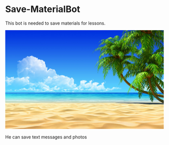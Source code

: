 # Save-MaterialBot
This bot is needed to save materials for lessons.

![logo](https://github.com/myfish-code/Save-MaterialBot/blob/main/123.jpg)

He can save text messages and photos

